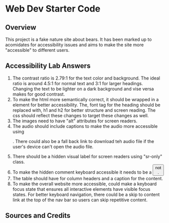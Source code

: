 # Web Dev Starter Code

## Overview
This project is a fake nature site about bears. It has been marked up to acomidates for accessibility issues and aims to make the site more "accessible" to different users. 

## Accessibility Lab Answers
1. The contrast ratio is 2.79:1 for the text color and background. The ideal ratio is around 4.5:1 for normal text and 3:1 for larger headings. Changing the text to be lighter on a dark background and vise versa makes for good contrast.
2. To make the html more semantically correct, it should be wrapped in a <nav> element for better accessibility. The, font tag for the heading should be replaced with, h1 and h2 for better structure and screen reading. The css should reflect these changes to target these changes as well. 
3. The images need to have "alt" attributes for screen readers. 
4. The audio should include captions to make the audio more accessible using <p>. There could also be a fall back link to download teh audio file if the user's device can't open the audio file. 
5. There should be a hidden visual label for screen readers using "sr-only" class. 
6. To make the hidden comment keyboard accessible it needs to be a <button> not <div>.
7. The table should have <th scope ="col"> for column headers and a caption for the content. 
8. To make the overall website more accessible, could make a keyboard focus state that ensures all interactive elements have visible focus states. For better keyboard navigation, there could be a skip to content link at the top of the nav bar so users can skip repetitive content. 

## Sources and Credits
